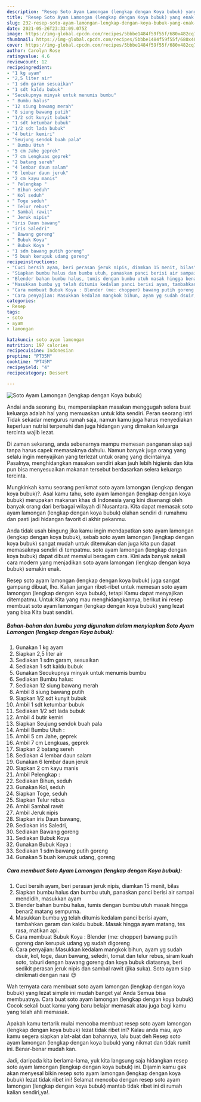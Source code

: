 ```yaml
---
description: "Resep Soto Ayam Lamongan (lengkap dengan Koya bubuk) yang enak dan Mudah Dibuat"
title: "Resep Soto Ayam Lamongan (lengkap dengan Koya bubuk) yang enak dan Mudah Dibuat"
slug: 232-resep-soto-ayam-lamongan-lengkap-dengan-koya-bubuk-yang-enak-dan-mudah-dibuat
date: 2021-05-26T23:33:09.075Z
image: https://img-global.cpcdn.com/recipes/5bbbe1484f59f55f/680x482cq70/soto-ayam-lamongan-lengkap-dengan-koya-bubuk-foto-resep-utama.jpg
thumbnail: https://img-global.cpcdn.com/recipes/5bbbe1484f59f55f/680x482cq70/soto-ayam-lamongan-lengkap-dengan-koya-bubuk-foto-resep-utama.jpg
cover: https://img-global.cpcdn.com/recipes/5bbbe1484f59f55f/680x482cq70/soto-ayam-lamongan-lengkap-dengan-koya-bubuk-foto-resep-utama.jpg
author: Carolyn Rose
ratingvalue: 4.6
reviewcount: 12
recipeingredient:
- "1 kg ayam"
- "2,5 liter air"
- "1 sdm garam sesuaikan"
- "1 sdt kaldu bubuk"
- "Secukupnya minyak untuk menumis bumbu"
- " Bumbu halus"
- "12 siung bawang merah"
- "8 siung bawang putih"
- "1/2 sdt kunyit bubuk"
- "1 sdt ketumbar bubuk"
- "1/2 sdt lada bubuk"
- "4 butir kemiri"
- "Seujung sendok buah pala"
- " Bumbu Utuh "
- "5 cm Jahe geprek"
- "7 cm Lengkuas geprek"
- "2 batang sereh"
- "4 lembar daun salam"
- "6 lembar daun jeruk"
- "2 cm kayu manis"
- " Pelengkap "
- " Bihun seduh"
- " Kol seduh"
- " Toge seduh"
- " Telur rebus"
- " Sambal rawit"
- " Jeruk nipis"
- "iris Daun bawang"
- "iris Saledri"
- " Bawang goreng"
- " Bubuk Koya"
- " Bubuk Koya "
- "1 sdm bawang putih goreng"
- "5 buah kerupuk udang goreng"
recipeinstructions:
- "Cuci bersih ayam, beri perasan jeruk nipis, diamkan 15 menit, bilas"
- "Siapkan bumbu halus dan bumbu utuh, panaskan panci berisi air sampai mendidih, masukkan ayam"
- "Blender bahan bumbu halus, tumis dengan bumbu utuh masak hingga benar2 matang sempurna."
- "Masukkan bumbu yg telah ditumis kedalam panci berisi ayam, tambahkan garam dan kaldu bubuk. Masak hingga ayam matang, tes rasa, matikan api."
- "Cara membuat Bubuk Koya : Blender (me: chopper) bawang putih goreng dan kerupuk udang yg sudah digoreng"
- "Cara penyajian: Masukkan kedalam mangkok bihun, ayam yg sudah dsuir, kol, toge, daun bawang, seledri, tomat dan telur rebus, siram kuah soto, taburi dengan bawang goreng dan koya bubuk diatasnya, beri sedikit perasan jeruk nipis dan sambal rawit (jika suka). Soto ayam siap dinikmati dengan nasi 😍"
categories:
- Resep
tags:
- soto
- ayam
- lamongan

katakunci: soto ayam lamongan 
nutrition: 197 calories
recipecuisine: Indonesian
preptime: "PT35M"
cooktime: "PT45M"
recipeyield: "4"
recipecategory: Dessert

---
```



![Soto Ayam Lamongan (lengkap dengan Koya bubuk)](https://img-global.cpcdn.com/recipes/5bbbe1484f59f55f/680x482cq70/soto-ayam-lamongan-lengkap-dengan-koya-bubuk-foto-resep-utama.jpg)

Andai anda seorang ibu, mempersiapkan masakan menggugah selera buat keluarga adalah hal yang memuaskan untuk kita sendiri. Peran seorang istri Tidak sekadar mengurus rumah saja, namun kamu juga harus menyediakan keperluan nutrisi terpenuhi dan juga hidangan yang dimakan keluarga tercinta wajib lezat.

Di zaman  sekarang, anda sebenarnya mampu memesan panganan siap saji tanpa harus capek memasaknya dahulu. Namun banyak juga orang yang selalu ingin menyajikan yang terlezat untuk orang yang dicintainya. Pasalnya, menghidangkan masakan sendiri akan jauh lebih higienis dan kita pun bisa menyesuaikan makanan tersebut berdasarkan selera keluarga tercinta. 



Mungkinkah kamu seorang penikmat soto ayam lamongan (lengkap dengan koya bubuk)?. Asal kamu tahu, soto ayam lamongan (lengkap dengan koya bubuk) merupakan makanan khas di Indonesia yang kini disenangi oleh banyak orang dari berbagai wilayah di Nusantara. Kita dapat memasak soto ayam lamongan (lengkap dengan koya bubuk) olahan sendiri di rumahmu dan pasti jadi hidangan favorit di akhir pekanmu.

Anda tidak usah bingung jika kamu ingin mendapatkan soto ayam lamongan (lengkap dengan koya bubuk), sebab soto ayam lamongan (lengkap dengan koya bubuk) sangat mudah untuk ditemukan dan juga kita pun dapat memasaknya sendiri di tempatmu. soto ayam lamongan (lengkap dengan koya bubuk) dapat dibuat memalui beragam cara. Kini ada banyak sekali cara modern yang menjadikan soto ayam lamongan (lengkap dengan koya bubuk) semakin enak.

Resep soto ayam lamongan (lengkap dengan koya bubuk) juga sangat gampang dibuat, lho. Kalian jangan ribet-ribet untuk memesan soto ayam lamongan (lengkap dengan koya bubuk), tetapi Kamu dapat menyajikan ditempatmu. Untuk Kita yang mau menghidangkannya, berikut ini resep membuat soto ayam lamongan (lengkap dengan koya bubuk) yang lezat yang bisa Kita buat sendiri.

<!--inarticleads1-->

##### Bahan-bahan dan bumbu yang digunakan dalam menyiapkan Soto Ayam Lamongan (lengkap dengan Koya bubuk):

1. Gunakan 1 kg ayam
1. Siapkan 2,5 liter air
1. Sediakan 1 sdm garam, sesuaikan
1. Sediakan 1 sdt kaldu bubuk
1. Gunakan Secukupnya minyak untuk menumis bumbu
1. Sediakan  Bumbu halus:
1. Sediakan 12 siung bawang merah
1. Ambil 8 siung bawang putih
1. Siapkan 1/2 sdt kunyit bubuk
1. Ambil 1 sdt ketumbar bubuk
1. Sediakan 1/2 sdt lada bubuk
1. Ambil 4 butir kemiri
1. Siapkan Seujung sendok buah pala
1. Ambil  Bumbu Utuh :
1. Ambil 5 cm Jahe, geprek
1. Ambil 7 cm Lengkuas, geprek
1. Siapkan 2 batang sereh
1. Sediakan 4 lembar daun salam
1. Gunakan 6 lembar daun jeruk
1. Siapkan 2 cm kayu manis
1. Ambil  Pelengkap :
1. Sediakan  Bihun, seduh
1. Gunakan  Kol, seduh
1. Siapkan  Toge, seduh
1. Siapkan  Telur rebus
1. Ambil  Sambal rawit
1. Ambil  Jeruk nipis
1. Siapkan iris Daun bawang,
1. Sediakan iris Saledri,
1. Sediakan  Bawang goreng
1. Sediakan  Bubuk Koya
1. Gunakan  Bubuk Koya :
1. Sediakan 1 sdm bawang putih goreng
1. Gunakan 5 buah kerupuk udang, goreng




<!--inarticleads2-->

##### Cara membuat Soto Ayam Lamongan (lengkap dengan Koya bubuk):

1. Cuci bersih ayam, beri perasan jeruk nipis, diamkan 15 menit, bilas
1. Siapkan bumbu halus dan bumbu utuh, panaskan panci berisi air sampai mendidih, masukkan ayam
1. Blender bahan bumbu halus, tumis dengan bumbu utuh masak hingga benar2 matang sempurna.
1. Masukkan bumbu yg telah ditumis kedalam panci berisi ayam, tambahkan garam dan kaldu bubuk. Masak hingga ayam matang, tes rasa, matikan api.
1. Cara membuat Bubuk Koya : Blender (me: chopper) bawang putih goreng dan kerupuk udang yg sudah digoreng
1. Cara penyajian: Masukkan kedalam mangkok bihun, ayam yg sudah dsuir, kol, toge, daun bawang, seledri, tomat dan telur rebus, siram kuah soto, taburi dengan bawang goreng dan koya bubuk diatasnya, beri sedikit perasan jeruk nipis dan sambal rawit (jika suka). Soto ayam siap dinikmati dengan nasi 😍




Wah ternyata cara membuat soto ayam lamongan (lengkap dengan koya bubuk) yang lezat simple ini mudah banget ya! Anda Semua bisa membuatnya. Cara buat soto ayam lamongan (lengkap dengan koya bubuk) Cocok sekali buat kamu yang baru belajar memasak atau juga bagi kamu yang telah ahli memasak.

Apakah kamu tertarik mulai mencoba membuat resep soto ayam lamongan (lengkap dengan koya bubuk) lezat tidak ribet ini? Kalau anda mau, ayo kamu segera siapkan alat-alat dan bahannya, lalu buat deh Resep soto ayam lamongan (lengkap dengan koya bubuk) yang nikmat dan tidak rumit ini. Benar-benar mudah kan. 

Jadi, daripada kita berlama-lama, yuk kita langsung saja hidangkan resep soto ayam lamongan (lengkap dengan koya bubuk) ini. Dijamin kamu gak akan menyesal bikin resep soto ayam lamongan (lengkap dengan koya bubuk) lezat tidak ribet ini! Selamat mencoba dengan resep soto ayam lamongan (lengkap dengan koya bubuk) mantab tidak ribet ini di rumah kalian sendiri,ya!.

